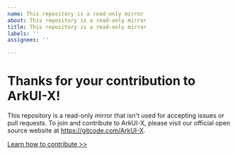 ```yaml
---
name: This repository is a read-only mirror
about: This repository is a read-only mirror
title: This repository is a read-only mirror
labels: ''
assignees: ''

---
```


# Thanks for your contribution to ArkUI-X!

This repository is a read-only mirror that isn't used for accepting issues or pull requests.
To join and contribute to ArkUI-X, please visit our official open source website at https://gitcode.com/ArkUI-X.

[Learn how to contribute >>](https://gitcode.com/arkui-x/docs/blob/master/en/contribute/how-to-contribute.md)